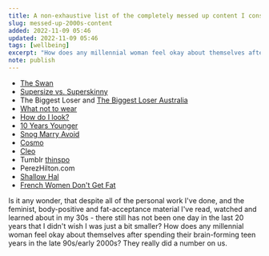 ```yaml
---
title: A non-exhaustive list of the completely messed up content I consumed in the 2000s
slug: messed-up-2000s-content
added: 2022-11-09 05:46
updated: 2022-11-09 05:46
tags: [wellbeing]
excerpt: "How does any millennial woman feel okay about themselves after spending their brain-forming teen years in the late 90s/early 2000s?"
note: publish
---
```


- [The Swan](<https://en.wikipedia.org/wiki/The_Swan_(TV_series)>)
- [Supersize vs. Superskinny](https://en.wikipedia.org/wiki/Supersize_vs_Superskinny) 
- The Biggest Loser and [The Biggest Loser Australia](<https://en.wikipedia.org/wiki/The_Biggest_Loser_(Australian_TV_series)>)
- [What not to wear](<https://en.wikipedia.org/wiki/What_Not_to_Wear_(British_TV_series)>)
- [How do I look?](https://en.wikipedia.org/wiki/How_Do_I_Look%3F)
- [10 Years Younger](<https://en.wikipedia.org/wiki/10_Years_Younger_(British_TV_series)>)
- [Snog Marry Avoid](https://en.wikipedia.org/wiki/Snog_Marry_Avoid%3F)
- [Cosmo](https://www.theguardian.com/media/2018/oct/16/cosmopolitans-australia-magazine-to-close-after-45-years)
- [Cleo](<https://en.wikipedia.org/wiki/Cleo_(magazine)>) 
- Tumblr [thinspo](https://www.commonsensemedia.org/articles/what-is-thinspiration-and-what-should-i-know-about-it)
- PerezHilton.com
- [Shallow Hal](https://en.wikipedia.org/wiki/Shallow_Hal)
- [French Women Don't Get Fat](https://www.goodreads.com/book/show/106882.French_Women_Don_t_Get_Fat)

Is it any wonder, that despite all of the personal work I've done, and the feminist, body-positive and fat-acceptance material I've read, watched and learned about in my 30s - there still has not been one day in the last 20 years that I didn't wish I was just a bit smaller? How does any millennial woman feel okay about themselves after spending their brain-forming teen years in the late 90s/early 2000s? They really did a number on us.